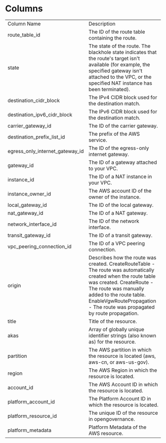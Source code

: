 # Columns  

<table>
	<tr><td>Column Name</td><td>Description</td></tr>
	<tr><td>route_table_id</td><td>The ID of the route table containing the route.</td></tr>
	<tr><td>state</td><td>The state of the route. The blackhole state indicates that the route&#39;s target isn&#39;t available (for example, the specified gateway isn&#39;t attached to the VPC, or the specified NAT instance has been terminated).</td></tr>
	<tr><td>destination_cidr_block</td><td>The IPv4 CIDR block used for the destination match.</td></tr>
	<tr><td>destination_ipv6_cidr_block</td><td>The IPv6 CIDR block used for the destination match.</td></tr>
	<tr><td>carrier_gateway_id</td><td>The ID of the carrier gateway.</td></tr>
	<tr><td>destination_prefix_list_id</td><td>The prefix of the AWS service.</td></tr>
	<tr><td>egress_only_internet_gateway_id</td><td>The ID of the egress-only internet gateway.</td></tr>
	<tr><td>gateway_id</td><td>The ID of a gateway attached to your VPC.</td></tr>
	<tr><td>instance_id</td><td>The ID of a NAT instance in your VPC.</td></tr>
	<tr><td>instance_owner_id</td><td>The AWS account ID of the owner of the instance.</td></tr>
	<tr><td>local_gateway_id</td><td>The ID of the local gateway.</td></tr>
	<tr><td>nat_gateway_id</td><td>The ID of a NAT gateway.</td></tr>
	<tr><td>network_interface_id</td><td>The ID of the network interface.</td></tr>
	<tr><td>transit_gateway_id</td><td>The ID of a transit gateway.</td></tr>
	<tr><td>vpc_peering_connection_id</td><td>The ID of a VPC peering connection.</td></tr>
	<tr><td>origin</td><td>Describes how the route was created. CreateRouteTable - The route was automatically created when the route table was created. CreateRoute - The route was manually added to the route table. EnableVgwRoutePropagation - The route was propagated by route propagation.</td></tr>
	<tr><td>title</td><td>Title of the resource.</td></tr>
	<tr><td>akas</td><td>Array of globally unique identifier strings (also known as) for the resource.</td></tr>
	<tr><td>partition</td><td>The AWS partition in which the resource is located (aws, aws-cn, or aws-us-gov).</td></tr>
	<tr><td>region</td><td>The AWS Region in which the resource is located.</td></tr>
	<tr><td>account_id</td><td>The AWS Account ID in which the resource is located.</td></tr>
	<tr><td>platform_account_id</td><td>The Platform Account ID in which the resource is located.</td></tr>
	<tr><td>platform_resource_id</td><td>The unique ID of the resource in opengovernance.</td></tr>
	<tr><td>platform_metadata</td><td>Platform Metadata of the AWS resource.</td></tr>
</table>